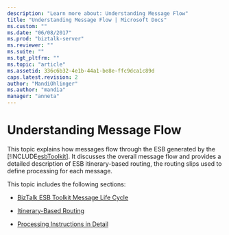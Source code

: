 ```yaml
---
description: "Learn more about: Understanding Message Flow"
title: "Understanding Message Flow | Microsoft Docs"
ms.custom: ""
ms.date: "06/08/2017"
ms.prod: "biztalk-server"
ms.reviewer: ""
ms.suite: ""
ms.tgt_pltfrm: ""
ms.topic: "article"
ms.assetid: 336c6b32-4e1b-44a1-be8e-ffc9dca1c89d
caps.latest.revision: 2
author: "MandiOhlinger"
ms.author: "mandia"
manager: "anneta"
---
```

# Understanding Message Flow
This topic explains how messages flow through the ESB generated by the [!INCLUDE[esbToolkit](../includes/esbtoolkit-md.md)]. It discusses the overall message flow and provides a detailed description of ESB itinerary-based routing, the routing slips used to define processing for each message.  
  
 This topic includes the following sections:  
  
-   [BizTalk ESB Toolkit Message Life Cycle](../esb-toolkit/biztalk-esb-toolkit-message-life-cycle.md)  
  
-   [Itinerary-Based Routing](../esb-toolkit/itinerary-based-routing.md)  
  
-   [Processing Instructions in Detail](../esb-toolkit/processing-instructions-in-detail.md)
